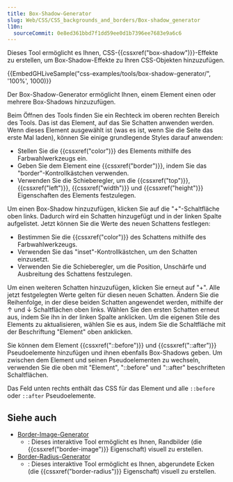 ```yaml
---
title: Box-Shadow-Generator
slug: Web/CSS/CSS_backgrounds_and_borders/Box-shadow_generator
l10n:
  sourceCommit: 0e8ed361bbd7f1dd59ee0d1b7396ee7683e9a6c6
---
```


Dieses Tool ermöglicht es Ihnen, CSS-{{cssxref("box-shadow")}}-Effekte zu erstellen, um Box-Shadow-Effekte zu Ihren CSS-Objekten hinzuzufügen.

{{EmbedGHLiveSample("css-examples/tools/box-shadow-generator/", '100%', 1000)}}

Der Box-Shadow-Generator ermöglicht Ihnen, einem Element einen oder mehrere Box-Shadows hinzuzufügen.

Beim Öffnen des Tools finden Sie ein Rechteck im oberen rechten Bereich des Tools. Das ist das Element, auf das Sie Schatten anwenden werden. Wenn dieses Element ausgewählt ist (was es ist, wenn Sie die Seite das erste Mal laden), können Sie einige grundlegende Styles darauf anwenden:

- Stellen Sie die {{cssxref("color")}} des Elements mithilfe des Farbwahlwerkzeugs ein.
- Geben Sie dem Element eine {{cssxref("border")}}, indem Sie das "border"-Kontrollkästchen verwenden.
- Verwenden Sie die Schieberegler, um die {{cssxref("top")}}, {{cssxref("left")}}, {{cssxref("width")}} und {{cssxref("height")}} Eigenschaften des Elements festzulegen.

Um einen Box-Shadow hinzuzufügen, klicken Sie auf die "+"-Schaltfläche oben links. Dadurch wird ein Schatten hinzugefügt und in der linken Spalte aufgelistet. Jetzt können Sie die Werte des neuen Schattens festlegen:

- Bestimmen Sie die {{cssxref("color")}} des Schattens mithilfe des Farbwahlwerkzeugs.
- Verwenden Sie das "inset"-Kontrollkästchen, um den Schatten einzusetzt.
- Verwenden Sie die Schieberegler, um die Position, Unschärfe und Ausbreitung des Schattens festzulegen.

Um einen weiteren Schatten hinzuzufügen, klicken Sie erneut auf "+". Alle jetzt festgelegten Werte gelten für diesen neuen Schatten. Ändern Sie die Reihenfolge, in der diese beiden Schatten angewendet werden, mithilfe der ↑ und ↓ Schaltflächen oben links. Wählen Sie den ersten Schatten erneut aus, indem Sie ihn in der linken Spalte anklicken. Um die eigenen Stile des Elements zu aktualisieren, wählen Sie es aus, indem Sie die Schaltfläche mit der Beschriftung "Element" oben anklicken.

Sie können dem Element {{cssxref("::before")}} und {{cssxref("::after")}} Pseudoelemente hinzufügen und ihnen ebenfalls Box-Shadows geben. Um zwischen dem Element und seinen Pseudoelementen zu wechseln, verwenden Sie die oben mit "Element", "::before" und "::after" beschrifteten Schaltflächen.

Das Feld unten rechts enthält das CSS für das Element und alle `::before` oder `::after` Pseudoelemente.

## Siehe auch

- [Border-Image-Generator](/de/docs/Web/CSS/CSS_backgrounds_and_borders/Border-image_generator)
  - : Dieses interaktive Tool ermöglicht es Ihnen, Randbilder (die {{cssxref("border-image")}} Eigenschaft) visuell zu erstellen.
- [Border-Radius-Generator](/de/docs/Web/CSS/CSS_backgrounds_and_borders/Border-radius_generator)
  - : Dieses interaktive Tool ermöglicht es Ihnen, abgerundete Ecken (die {{cssxref("border-radius")}} Eigenschaft) visuell zu erstellen.
